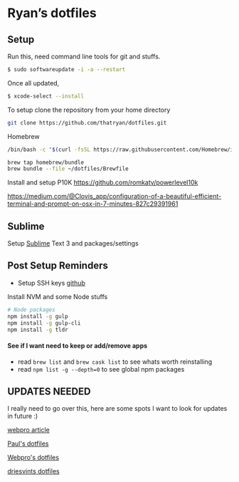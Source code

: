 # Ryan’s dotfiles

## Setup

Run this, need command line tools for git and stuffs.

```bash
$ sudo softwareupdate -i -a --restart
```

Once all updated,

```bash
$ xcode-select --install
```

To setup clone the repository from your home directory

```bash
git clone https://github.com/thatryan/dotfiles.git
```

Homebrew
```bash
/bin/bash -c "$(curl -fsSL https://raw.githubusercontent.com/Homebrew/install/HEAD/install.sh)"
```

```bash
brew tap homebrew/bundle
brew bundle --file ~/dotfiles/Brewfile
```

Install and setup P10K
https://github.com/romkatv/powerlevel10k

https://medium.com/@Clovis_app/configuration-of-a-beautiful-efficient-terminal-and-prompt-on-osx-in-7-minutes-827c29391961

## Sublime

Setup [Sublime](/sublime) Text 3 and packages/settings

## Post Setup Reminders

* Setup SSH keys [github](https://help.github.com/articles/connecting-to-github-with-ssh/)

Install NVM and some Node stuffs

```bash
# Node packages
npm install -g gulp
npm install -g gulp-cli
npm install -g tldr
```

#### See if I want need to keep or add/remove apps

* read `brew list` and `brew cask list` to see whats worth reinstalling
* read `npm list -g --depth=0` to see global npm packages


## UPDATES NEEDED

I really need to go over this, here are some spots I want to look for updates in future :)

[webpro article](https://medium.com/@webprolific/getting-started-with-dotfiles-43c3602fd789)

[Paul's dotfiles](https://github.com/paulirish/dotfiles)

[Webpro's dotfiles](https://github.com/webpro/dotfiles)

[driesvints dotfiles](https://github.com/driesvints/dotfiles)

